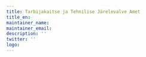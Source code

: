 ```yaml
---
title: Tarbijakaitse ja Tehnilise Järelevalve Amet
title_en:
maintainer_name:
maintainer_email:
description: ''
twitter: ''
logo:
---
```

